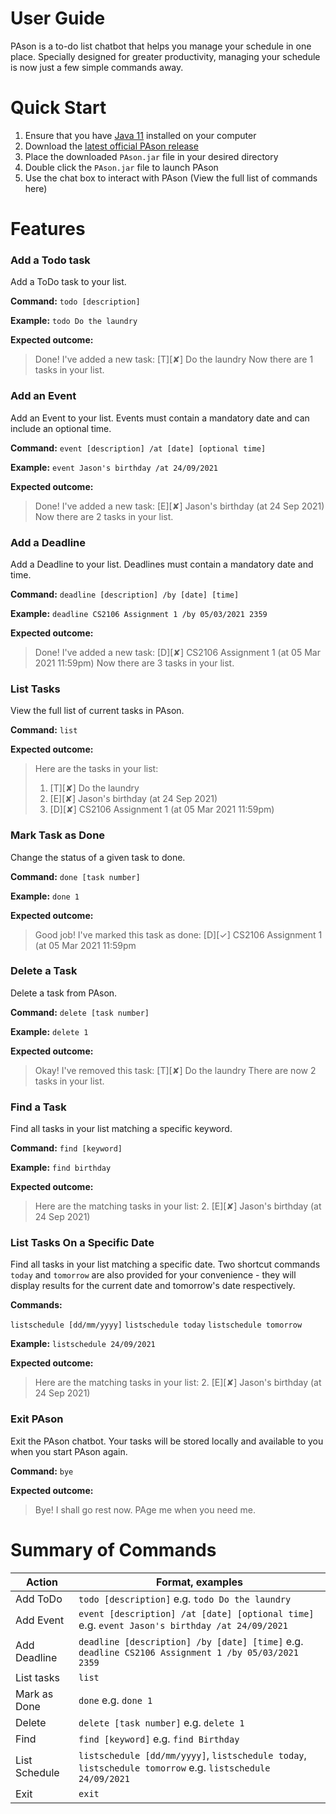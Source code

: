 
# User Guide
PAson is a to-do list chatbot that helps you manage your schedule in one place. Specially designed for greater productivity, managing your schedule is now just a few simple commands away.

# Quick Start
1. Ensure that you have [Java 11](https://www.oracle.com/sg/java/technologies/javase-jdk11-downloads.html) installed on your computer
2. Download the [latest official PAson release](https://github.com/jasaaanlim/ip/releases)
3. Place the downloaded `PAson.jar` file in your desired directory
4. Double click the `PAson.jar` file to launch PAson
5. Use the chat box to interact with PAson (View the full list of commands here)

# Features
### Add a Todo task
Add a ToDo task to your list.

**Command:**
`todo [description]`

**Example:**
`todo Do the laundry`

**Expected outcome:**
>Done! I've added a new task:
    [T][✘] Do the laundry
    Now there are 1 tasks in your list.

### Add an Event
Add an Event to your list. Events must contain a mandatory date and can include an optional time.

**Command:**
`event [description] /at [date] [optional time]`

**Example:**
`event Jason's birthday /at 24/09/2021`

**Expected outcome:**
>Done! I've added a new task:
    [E][✘] Jason's birthday (at 24 Sep 2021)
    Now there are 2 tasks in your list.


### Add a Deadline
Add a Deadline to your list. Deadlines must contain a mandatory date and time.

**Command:**
`deadline [description] /by [date] [time]`

**Example:**
`deadline CS2106 Assignment 1 /by 05/03/2021 2359`

**Expected outcome:**
>Done! I've added a new task:
    [D][✘] CS2106 Assignment 1 (at 05 Mar 2021 11:59pm)
    Now there are 3 tasks in your list.


### List Tasks
View the full list of current tasks in PAson.

**Command:**
`list`

**Expected outcome:**
> Here are the tasks in your list:
> 1. [T][✘] Do the laundry
> 2. [E][✘] Jason's birthday (at 24 Sep 2021)
> 3. [D][✘] CS2106 Assignment 1 (at 05 Mar 2021 11:59pm)


### Mark Task as Done
Change the status of a given task to done.

**Command:**
`done [task number]`

**Example:**
`done 1`

**Expected outcome:**
> Good job! I've marked this task as done:
> [D][✓] CS2106 Assignment 1 (at 05 Mar 2021 11:59pm


### Delete a Task
Delete a task from PAson.

**Command:**
`delete [task number]`

**Example:**
`delete 1`

**Expected outcome:**
> Okay! I've removed this task:
> [T][✘] Do the laundry
> There are now 2 tasks in your list.


### Find a Task
Find all tasks in your list matching a specific keyword.

**Command:**
`find [keyword]`

**Example:**
`find birthday`

**Expected outcome:**
> Here are the matching tasks in your list:
> 2. [E][✘] Jason's birthday (at 24 Sep 2021)


### List Tasks On a Specific Date
Find all tasks in your list matching a specific date. Two shortcut commands `today` and `tomorrow` are also provided for your convenience - they will display results for the current date and tomorrow's date respectively.

**Commands:**

`listschedule [dd/mm/yyyy]`
`listschedule today`
`listschedule tomorrow`

**Example:**
`listschedule 24/09/2021`

**Expected outcome:**
> Here are the matching tasks in your list:
> 2. [E][✘] Jason's birthday (at 24 Sep 2021)


### Exit PAson
Exit the PAson chatbot. Your tasks will be stored locally and available to you when you start PAson again.

**Command:**
`bye`

**Expected outcome:**
> Bye! I shall go rest now. PAge me when you need me.


# Summary of Commands
Action|Format, examples
------------ | -------------
Add ToDo | `todo [description]` e.g. `todo Do the laundry`
Add Event | `event [description] /at [date] [optional time]` e.g. `event Jason's birthday /at 24/09/2021`
Add Deadline | `deadline [description] /by [date] [time]` e.g. `deadline CS2106 Assignment 1 /by 05/03/2021 2359`
List tasks | `list`
Mark as Done | `done` e.g. `done 1`
Delete | `delete [task number]` e.g. `delete 1`
Find | `find [keyword]` e.g. `find Birthday`
List Schedule | `listschedule [dd/mm/yyyy]`, `listschedule today`, `listschedule tomorrow` e.g. `listschedule 24/09/2021`
Exit | `exit`
